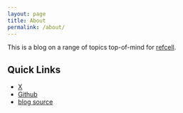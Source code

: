 ```yaml
---
layout: page
title: About
permalink: /about/
---
```


This is a blog on a range of topics top-of-mind for [refcell](https://github.com/refcell).

## Quick Links

- [X](https://x.com/andreaslbigger)
- [Github](https://github.com/refcell)
- [blog source](https://github.com/refcell/refcell.eth.limo)
